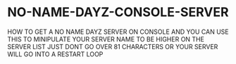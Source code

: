 # NO-NAME-DAYZ-CONSOLE-SERVER
HOW TO GET A NO NAME DAYZ SERVER ON CONSOLE
AND YOU CAN USE THIS TO MINIPULATE YOUR SERVER NAME TO BE HIGHER ON THE SERVER LIST JUST DONT GO OVER 81 CHARACTERS OR YOUR SERVER WILL GO INTO A RESTART LOOP

